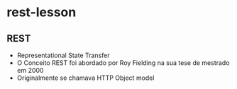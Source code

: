 # rest-lesson

## REST

- Representational State Transfer
- O Conceito REST foi abordado por Roy Fielding na sua tese de mestrado em 2000
- Originalmente se chamava HTTP Object model
